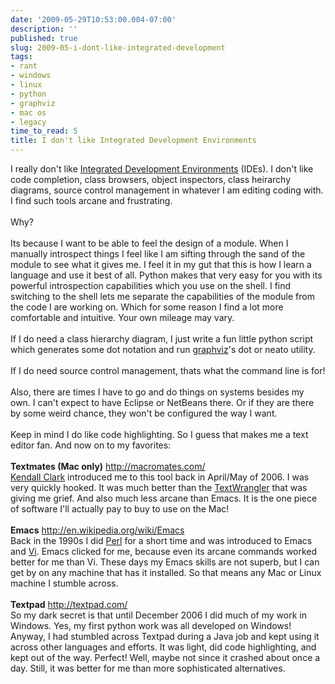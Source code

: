 ```yaml
---
date: '2009-05-29T10:53:00.004-07:00'
description: ''
published: true
slug: 2009-05-i-dont-like-integrated-development
tags:
- rant
- windows
- linux
- python
- graphviz
- mac os
- legacy
time_to_read: 5
title: I don't like Integrated Development Environments
---
```


I really don't like <a href="http://en.wikipedia.org/wiki/Integrated_development_environment">Integrated Development Environments</a> (IDEs). I don't like code completion, class browsers, object inspectors, class heirarchy diagrams, source control management in whatever I am editing coding with. I find such tools arcane and frustrating.<br /><br />Why?<br /><br />Its because I want to be able to feel the design of a module. When I manually introspect things I feel like I am sifting through the sand of the module to see what it gives me. I feel it in my gut that this is how I learn a language and use it best of all. Python makes that very easy for you with its powerful introspection capabilities which you use on the shell. I find switching to the shell lets me separate the capabilities of the module from the code I are working on. Which for some reason I find a lot more comfortable and intuitive. Your own mileage may vary.<br /><br />If I do need a class hierarchy diagram, I just write a fun little python script which generates some dot notation and run <a href="http://graphviz.org/">graphviz</a>'s dot or neato utility.<br /><br />If I do need source control management, thats what the command line is for!<br /><br />Also, there are times I have to go and do things on systems besides my own. I can't expect to have Eclipse or NetBeans there. Or if they are there by some weird chance, they won't be configured the way I want.<br /><br />Keep in mind I do like code highlighting. So I guess that makes me a text editor fan. And now on to my favorites:<br /><br /><span style="font-weight: bold;">Textmates (Mac only)</span> <a href="http://macromates.com/">http://macromates.com/</a><br /><a href="http://clarkparsia.com/about/profiles/kendall">Kendall Clark</a> introduced me to this tool back in April/May of 2006. I was very quickly hooked. It was much better than the <a href="http://en.wikipedia.org/wiki/TextWrangler">TextWrangler</a> that was giving me grief. And also much less arcane than Emacs. It is the one piece of software I'll actually pay to buy to use on the Mac!<br /><br /><span style="font-weight: bold;">Emacs</span> <a href="http://en.wikipedia.org/wiki/Emacs">http://en.wikipedia.org/wiki/Emacs</a><br />Back in the 1990s I did <a href="http://perl.org/">Perl</a> for a short time and was introduced to Emacs and <a href="http://en.wikipedia.org/wiki/Vi">Vi</a>. Emacs clicked for me, because even its arcane commands worked better for me than Vi. These days my Emacs skills are not superb, but I can get by on any machine that has it installed. So that means any Mac or Linux machine I stumble across.<br /><br /><span style="font-weight: bold;">Textpad</span> <a href="http://textpad.com/">http://textpad.com/</a><br />So my dark secret is that until December 2006 I did much of my work in Windows. Yes, my first python work was all developed on Windows! Anyway, I had stumbled across Textpad during a Java job and kept using it across other languages and efforts. It was light, did code highlighting, and kept out of the way. Perfect! Well, maybe not since it crashed about once a day. Still, it was better for me than more sophisticated alternatives.